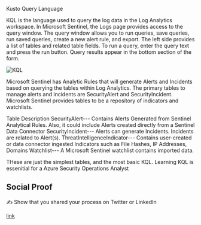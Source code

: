 Kusto Query Language

KQL is the language used to query the log data in the Log Analytics workspace. In Microsoft Sentinel, the Logs page provides access to the query window. The query window allows you to run queries, save queries, run saved queries, create a new alert rule, and export. The left side provides a list of tables and related table fields. To run a query, enter the query text and press the run button. Query results appear in the bottom section of the form.




![KQL](https://user-images.githubusercontent.com/102994059/211962000-f3129f42-9ded-4349-8cea-3930945097b0.png)


Microsoft Sentinel has Analytic Rules that will generate Alerts and Incidents based on querying the tables within Log Analytics. The primary tables to manage alerts and incidents are SecurityAlert and SecurityIncident. Microsoft Sentinel provides tables to be a repository of indicators and watchlists.


Table	Description
SecurityAlert---	Contains Alerts Generated from Sentinel Analytical Rules. Also, it could include Alerts created directly from a Sentinel Data Connector
SecurityIncident---	Alerts can generate Incidents. Incidents are related to Alert(s).
ThreatIntelligenceIndicator---	Contains user-created or data connector ingested Indicators such as File Hashes, IP Addresses, Domains
Watchlist---	A Microsoft Sentinel watchlist contains imported data.


THese are just the simplest tables, and the most basic KQL. Learning KQL is essenitial for a Azure Security Operations Analyst



## Social Proof

✍️ Show that you shared your process on Twitter or LinkedIn

[link](https://www.linkedin.com/posts/andrew-leddy_100daysofcloud-activity-7019128028794388480-eyHh?utm_source=share&utm_medium=member_desktop)
